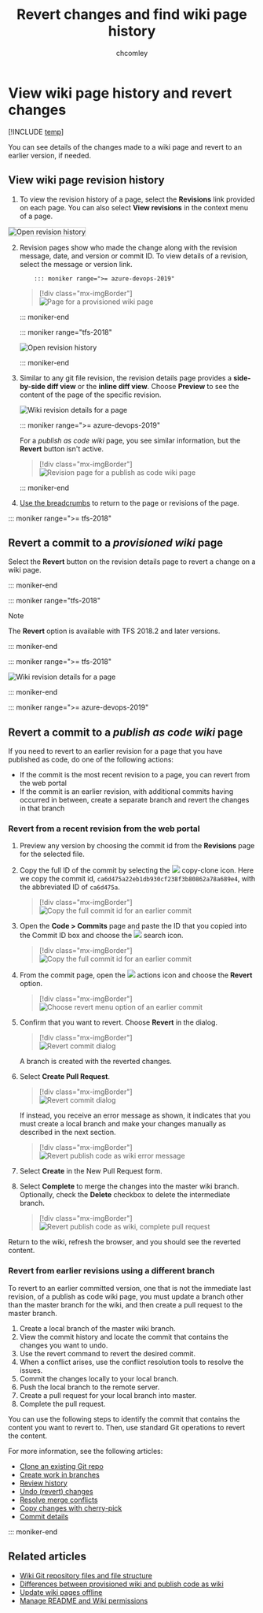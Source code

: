 ﻿---
title: Revert changes and find wiki page history
titleSuffix: Azure DevOps
description: Add and update pages offline for your  built-in team project wiki
ms.technology: devops-collab
ms.custom: wiki
ms.topic: conceptual
ms.assetid:
ms.author: chcomley
author: chcomley
ms.reviewer: gopinach
monikerRange: ">= tfs-2018"
ms.date: 12/17/2018
---

# View wiki page history and revert changes

[!INCLUDE [temp](../../includes/version-vsts-tfs-2018.md)]

You can see details of the changes made to a wiki page and revert to an earlier version, if needed.

<a id="view-revision-history"></a>

## View wiki page revision history

1.  To view the revision history of a page, select the **Revisions** link provided on each page. You can also select **View revisions** in the context menu of a page.

<img src="media/wiki/click-revision.png" alt="Open revision history" style="border: 1px solid #C3C3C3;" />

2.  Revision pages show who made the change along with the revision message, date, and version or commit ID. To view details of a revision, select the message or version link.

        	::: moniker range=">= azure-devops-2019"

    > [!div class="mx-imgBorder"]  
    > ![Page for a provisioned wiki page](media/wiki/revision-history-vsts.png)

    ::: moniker-end

    ::: moniker range="tfs-2018"

    ![Open revision history](media/wiki/revision-history.png)

    ::: moniker-end

3.  Similar to any git file revision, the revision details page provides a **side-by-side diff view** or the **inline diff view**. Choose **Preview** to see the content of the page of the specific revision.

    ![Wiki revision details for a page](media/wiki/wiki-revision-details-2.png)

    ::: moniker range=">= azure-devops-2019"

    For a _publish as code wiki_ page, you see similar information, but the **Revert** button isn't active.

    > [!div class="mx-imgBorder"]  
    > ![Revision page for a publish as code wiki page](media/wiki/view-history-publish-as-code.png)

    ::: moniker-end

4.  [Use the breadcrumbs](../navigation/use-breadcrumbs-selectors.md) to return to the page or revisions of the page.

::: moniker range=">= tfs-2018"

<a id="revert-provision"></a>

## Revert a commit to a _provisioned wiki_ page

Select the **Revert** button on the revision details page to revert a change on a wiki page.

::: moniker-end

::: moniker range="tfs-2018"

> [!NOTE]
> The **Revert** option is available with TFS 2018.2 and later versions.

::: moniker-end

::: moniker range=">= tfs-2018"

![Wiki revision details for a page](media/wiki/wiki-revert.png)

::: moniker-end

<a id="revert-publish"></a>

::: moniker range=">= azure-devops-2019"

## Revert a commit to a _publish as code wiki_ page

If you need to revert to an earlier revision for a page that you have published as code, do one of the following actions:

- If the commit is the most recent revision to a page, you can revert from the web portal
- If the commit is an earlier revision, with additional commits having occurred in between, create a separate branch and revert the changes in that branch

### Revert from a recent revision from the web portal

1. Preview any version by choosing the commit id from the **Revisions** page for the selected file.

2. Copy the full ID of the commit by selecting the ![ ](../../media/icons/copy-clone-icon.png) copy-clone icon. Here we copy the commit id, `ca6d475a22eb1db930cf238f3b80862a78a689e4`, with the abbreviated ID of `ca6d475a`.

   > [!div class="mx-imgBorder"]  
   > ![Copy the full commit id for an earlier commit](media/wiki/revert-publish-as-code-copy-commit-id.png)

3. Open the **Code > Commits** page and paste the ID that you copied into the Commit ID box and choose the ![ ](../../media/icons/search-icon.png) search icon.

   > [!div class="mx-imgBorder"]  
   > ![Copy the full commit id for an earlier commit](media/wiki/revert-publish-as-code-paste-commit-id.png)

4. From the commit page, open the ![ ](../../media/icons/actions-icon.png) actions icon and choose the **Revert** option.

   > [!div class="mx-imgBorder"]  
   > ![Choose revert menu option of an earlier commit](media/wiki/revert-publish-as-code-option.png)

5. Confirm that you want to revert. Choose **Revert** in the dialog.

   > [!div class="mx-imgBorder"]  
   > ![Revert commit dialog](media/wiki/revert-publish-as-code-commit-dialog.png)

   A branch is created with the reverted changes.

6. Select **Create Pull Request**.

   > [!div class="mx-imgBorder"]  
   > ![Revert commit dialog](media/wiki/revert-publish-as-code-commit-confirm.png)

   If instead, you receive an error message as shown, it indicates that you must create a local branch and make your changes manually as described in the next section.

   > [!div class="mx-imgBorder"]  
   > ![Revert publish code as wiki error message](media/wiki/revert-publish-as-code-error-message.png)

7. Select **Create** in the New Pull Request form.

8. Select **Complete** to merge the changes into the master wiki branch. Optionally, check the **Delete** checkbox to delete the intermediate branch.

   > [!div class="mx-imgBorder"]  
   > ![Revert publish code as wiki, complete pull request](media/wiki/revert-complete-pull-request-dialog.png)

Return to the wiki, refresh the browser, and you should see the reverted content.

### Revert from earlier revisions using a different branch

To revert to an earlier committed version, one that is not the immediate last revision, of a publish as code wiki page, you must update a branch other than the master branch for the wiki, and then create a pull request to the master branch.

1. Create a local branch of the master wiki branch.
1. View the commit history and locate the commit that contains the changes you want to undo.
1. Use the revert command to revert the desired commit.
1. When a conflict arises, use the conflict resolution tools to resolve the issues.
1. Commit the changes locally to your local branch.
1. Push the local branch to the remote server.
1. Create a pull request for your local branch into master.
1. Complete the pull request.

You can use the following steps to identify the commit that contains the content you want to revert to. Then, use standard Git operations to revert the content.

For more information, see the following articles:

- [Clone an existing Git repo](../../repos/git/clone.md)
- [Create work in branches](../../repos/git/branches.md)
- [Review history](../../repos/git/review-history.md)
- [Undo (revert) changes](../../repos/git/undo.md)
- [Resolve merge conflicts](../../repos/git/merging.md)
- [Copy changes with cherry-pick](../../repos/git/cherry-pick.md)
- [Commit details](../../repos/git/commit-details.md)

::: moniker-end

## Related articles

- [Wiki Git repository files and file structure](wiki-file-structure.md)
- [Differences between provisioned wiki and publish code as wiki](provisioned-vs-published-wiki.md)
- [Update wiki pages offline](wiki-update-offline.md)
- [Manage README and Wiki permissions](manage-readme-wiki-permissions.md)
